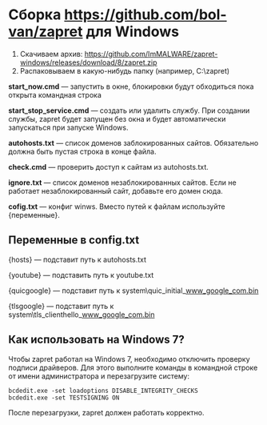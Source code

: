 # Сборка https://github.com/bol-van/zapret для Windows

1. Скачиваем архив: https://github.com/ImMALWARE/zapret-windows/releases/download/8/zapret.zip
2. Распаковываем в какую-нибудь папку (например, C:\zapret)

**start_now.cmd** — запустить в окне, блокировки будут обходиться пока открыта командная строка

**start_stop_service.cmd** — создать или удалить службу. При создании службы, zapret будет запущен без окна и будет автоматически запускаться при запуске Windows.

**autohosts.txt** — список доменов заблокированных сайтов. Обязательно должна быть пустая строка в конце файла.

**check.cmd** — проверить доступ к сайтам из autohosts.txt.

**ignore.txt** — список доменов незаблокированных сайтов. Если не работает незаблокированный сайт, добавьте его домен сюда.

**cofig.txt** — конфиг winws. Вместо путей к файлам используйте {переменные}.

## Переменные в config.txt

{hosts} — подставит путь к autohosts.txt

{youtube} — подставить путь к youtube.txt

{quicgoogle} — подставит путь к system\quic_initial_www_google_com.bin

{tlsgoogle} — подставит путь к system\tls_clienthello_www_google_com.bin

## Как использовать на Windows 7?
Чтобы zapret работал на Windows 7, необходимо отключить проверку подписи драйверов. Для этого выполните команды в командной строке от имени администратора и перезагрузите систему:

```
bcdedit.exe -set loadoptions DISABLE_INTEGRITY_CHECKS
bcdedit.exe -set TESTSIGNING ON
```
После перезагрузки, zapret должен работать корректно.